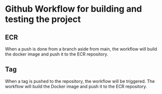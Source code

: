 # Github Workflow for building and testing the project

## ECR
When a push is done from a branch aside from main, the workflow will build the docker image and push it to the ECR repository.

## Tag
When a tag is pushed to the repository, the workflow will be triggered. The workflow will build the Docker image and push it to the ECR repository.